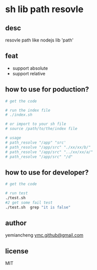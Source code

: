 # sh lib path resovle

## desc

resovle path like nodejs lib 'path'

## feat
- support absolute
- support relative

## how to use for poduction?

```sh
# get the code

# run the index file
# ./index.sh

# or import to your sh file
# source /path/to/the/index file

# usage
# path_resolve "/app" "src'
# path_resolve "/app/src" "./xx/xx/b/"
# path_resolve "/app/src" "../xx/xx/a/"
# path_resolve "/app/src" "/d"
```

## how to use for developer?

```sh
# get the code

# run test
./test.sh
#2 get some fail test
./test.sh  grep "it is false"
```

## author

yemiancheng <ymc.github@gmail.com>

## license

MIT